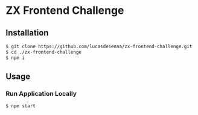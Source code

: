 # ZX Frontend Challenge

## Installation
```bash
$ git clone https://github.com/lucasdesenna/zx-frontend-challenge.git
$ cd ./zx-frontend-challenge
$ npm i
```

## Usage

### Run Application Locally
```bash
$ npm start
```
